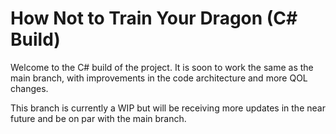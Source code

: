 # How Not to Train Your Dragon (C# Build)

Welcome to the C# build of the project. It is soon to work the same as the main branch, with improvements in the code architecture and more QOL changes.

This branch is currently a WIP but will be receiving more updates in the near future and be on par with the main branch.
